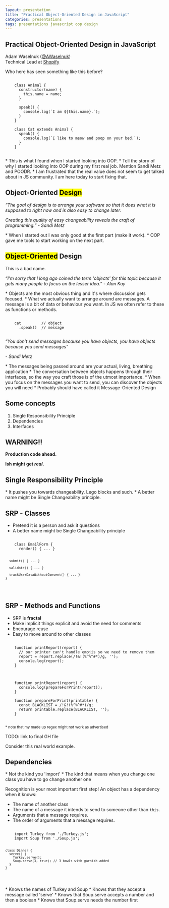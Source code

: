 ```yaml
---
layout: presentation
title: "Practical Object-Oriented Design in JavaScript"
categories: presentations
tags: presentations javascript oop design
---
```


<section>
  <h2>Practical Object-Oriented Design in JavaScript</h2>
  <p>
    Adam Waselnuk (<a href="https://twitter.com/AWaselnuk">@AWaselnuk</a>)
    <br>
    Technical Lead at <a href="https://www.shopify.com/careers">Shopify</a>
  </p>
</section>

<section>
  <p>Who here has seen something like this before?</p>

  <pre><code class="javascript" data-trim>
    class Animal {
      constructor(name) {
        this.name = name;
      }

      speak() {
        console.log(`I am ${this.name}.`);
      }
    }

    class Cat extends Animal {
      speak() {
        console.log(`I like to meow and poop on your bed.`);
      }
    }
  </code></pre>

  <aside class="notes" data-markdown>
    * This is what I found when I started looking into OOP.
    * Tell the story of why I started looking into OOP during my first real job. Mention Sandi Metz and POODR.
    * I am frustrated that the real value does not seem to get talked about in JS community. I am here today to start fixing that.
  </aside>
</section>

<section>
  <h2>Object-Oriented <mark>Design</mark></h2>
  <p><i>“The goal of design is to arrange your software so that it does what it is supposed to right now and is also easy to change later.</i></p>

  <p><i>Creating this quality of easy changeability reveals the craft of programming.” - Sandi Metz</i></p>

  <aside class="notes" data-markdown>
    * When I started out I was only good at the first part (make it work).
    * OOP gave me tools to start working on the next part.
  </aside>
</section>

<section>
  <h2><mark>Object-Oriented</mark> Design</h2>
  <p>This is a bad name.</p>

  <p><i>“I'm sorry that I long ago coined the term 'objects' for this topic because it gets many people to focus on the lesser idea.” - Alan Kay</i></p>

  <aside class="notes" data-markdown>
    * Objects are the most obvious thing and it's where discussion gets focused.
    * What we actually want to arrange around are messages. A message is a bit of data or behaviour you want. In JS we often refer to these as functions or methods.
  </aside>
</section>


<section>
  <pre><code class="javascript">
    cat         // object
      .speak()  // message
  </code></pre>
</section>

<section>
  <p><i>“You don’t send messages because you have objects, you have objects because you send messages”</i></p>
  <p><i>- Sandi Metz</i></p>

  <aside class="notes" data-markdown>
   * The messages being passed around are your actual, living, breathing application
   * The conversation between objects happens through their interfaces, so the way you craft those is of the utmost importance.
   * When you focus on the messages you want to send, you can discover the objects you will need
   * Probably should have called it Message-Oriented Design
  </aside>
</section>

<section>
  <h2>Some concepts</h2>

  <ol>
    <li>Single Responsibility Principle</li>
    <li>Dependencies</li>
    <li>Interfaces</li>
  </ol>
</section>

<section data-background-color="#ffc043">
  <h2>WARNING!!</h2>

  <p><b>Production code ahead.</b></p>

  <p><b>Ish might get <i>real</i>.</b></p>
</section>

<section>
  <h2>Single Responsibility Principle</h2>

  <aside class="notes" data-markdown>
    * It pushes you towards changeability. Lego blocks and such.
    * A better name might be Single Changeability principle.
  </aside>
</section>

<section>
  <h2>SRP - Classes</h2>

  <ul>
    <li>Pretend it is a person and ask it questions</li>
    <li>A better name might be Single Changeability principle</li>
  </ul>
</section>

<section>
  <pre><code class="javascript">
    class EmailForm {
      render() { ... }

      submit() { ... }

      validate() { ... }

      trackUserDataWithoutConsent() { ... }
    }
  </code></pre>
</section>

<section>
  <h2>SRP - Methods and Functions</h2>

  <ul>
    <li>SRP is <b>fractal</b></li>
    <li>Make implicit things explicit and avoid the need for comments</li>
    <li>Encourage reuse</li>
    <li>Easy to move around to other classes</li>
  </ul>
</section>

<section>
  <pre><code class="javascript">
    function printReport(report) {
      // our printer can't handle emojis so we need to remove them
      report = report.replace(/!&!(%^%^#*)/g, '');
      console.log(report);
    }
  </code></pre>

  <pre><code class="javascript">
    function printReport(report) {
      console.log(prepareForPrint(report));
    }

    function prepareForPrint(printable) {
      const BLACKLIST = /!&!(%^%^#*)/g;
      return printable.replace(BLACKLIST, '');
    }
  </code></pre>

  <p><small>* note that my made up regex might not work as advertised</small></p>
</section>

<section data-background-color="#ffc043">
  TODO: link to final GH file
  <p>Consider this real world example.</p>
</section>

<section>
  <h2>Dependencies</h2>

  <aside class="notes" data-markdown>
    * Not the kind you 'import'
    * The kind that means when you change one class you have to go change another one
  </aside>
</section>

<section>
  <p>Recognition is your most important first step! An object has a dependency when it knows:</p>
  <ul>
    <li>The name of another class</li>
    <li>The name of a message it intends to send to someone other than <code>this</code>.</li>
    <li>Arguments that a message requires.</li>
    <li>The order of arguments that a message requires.</li>
  </ul>
</section>

<section>
  <pre><code class="javascript">
    import Turkey from './Turkey.js';
    import Soup from './Soup.js';

    class Dinner {
      serve() {
        Turkey.serve();
        Soup.serve(3, true); // 3 bowls with garnish added
      }
    }
  </code></pre>

  <aside class="notes" data-markdown>
    * Knows the names of Turkey and Soup
    * Knows that they accept a message called 'serve'
    * Knows that Soup.serve accepts a number and then a boolean
    * Knows that Soup.serve needs the number first
  </aside>
</section>
